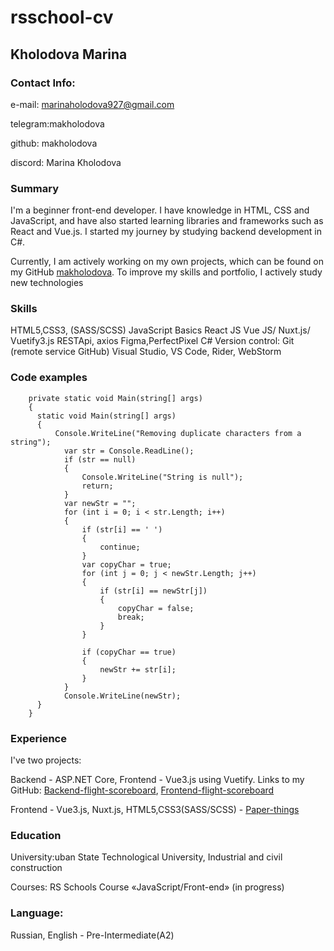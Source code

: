 ﻿# rsschool-cv

## Kholodova Marina

### Contact Info:

e-mail: marinaholodova927@gmail.com

telegram:makholodova

github: makholodova

discord: Marina Kholodova

### Summary

I'm a beginner front-end developer. I have knowledge in HTML, CSS and JavaScript,
and have also started learning libraries and frameworks such as React and Vue.js.
I started my journey by studying backend development in C#.

Currently, I am actively working on my own projects, which can be found on my GitHub [makholodova](https://github.com/makholodova "makholodova").
To improve my skills and portfolio, I actively study new technologies

### Skills

HTML5,CSS3, (SASS/SCSS)
JavaScript Basics
React JS
Vue JS/ Nuxt.js/ Vuetify3.js
RESTApi, axios
Figma,PerfectPixel
C#
Version control: Git (remote service GitHub)
Visual Studio, VS Code, Rider, WebStorm

### Code examples

```
    private static void Main(string[] args)
    {
      static void Main(string[] args)
      {
          Console.WriteLine("Removing duplicate characters from a string");
            var str = Console.ReadLine();
            if (str == null)
            {
                Console.WriteLine("String is null");
                return;
            }
            var newStr = "";
            for (int i = 0; i < str.Length; i++)
            {
                if (str[i] == ' ')
                {
                    continue;
                }
                var copyChar = true;
                for (int j = 0; j < newStr.Length; j++)
                {
                    if (str[i] == newStr[j])
                    {
                        copyChar = false;
                        break;
                    }
                }

                if (copyChar == true)
                {
                    newStr += str[i];
                }
            }
            Console.WriteLine(newStr);
      } 
    }
```

### Experience

I've two projects:

Backend - ASP.NET Core, Frontend - Vue3.js using Vuetify.
Links to my
GitHub: [Backend-flight-scoreboard](https://github.com/makholodova/flight-scoreboard "Backend"), [Frontend-flight-scoreboard](https://github.com/makholodova/flight-scoreboard-client "Frontend")

Frontend - Vue3.js, Nuxt.js, HTML5,CSS3(SASS/SCSS) - [Paper-things]( https://github.com/makholodova/paper-things "Frontend")

### Education

University:uban State Technological University, Industrial and civil construction

Courses: RS Schools Course «JavaScript/Front-end» (in progress)

### Language:

Russian,
English - Pre-Intermediate(A2)








